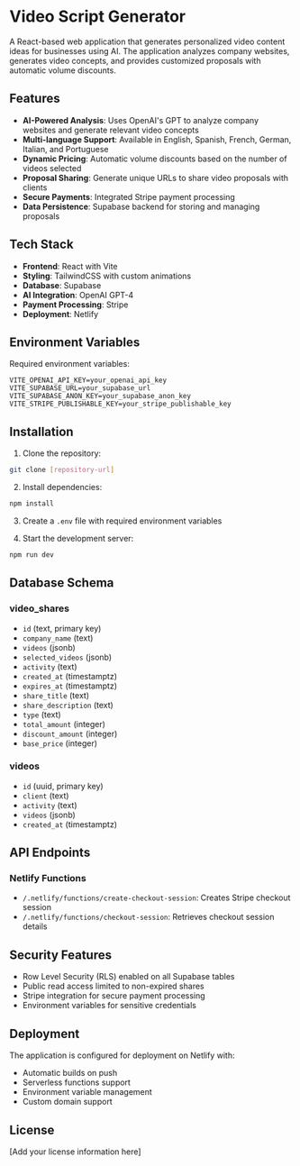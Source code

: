 # Video Script Generator

A React-based web application that generates personalized video content ideas for businesses using AI. The application analyzes company websites, generates video concepts, and provides customized proposals with automatic volume discounts.

## Features

- **AI-Powered Analysis**: Uses OpenAI's GPT to analyze company websites and generate relevant video concepts
- **Multi-language Support**: Available in English, Spanish, French, German, Italian, and Portuguese
- **Dynamic Pricing**: Automatic volume discounts based on the number of videos selected
- **Proposal Sharing**: Generate unique URLs to share video proposals with clients
- **Secure Payments**: Integrated Stripe payment processing
- **Data Persistence**: Supabase backend for storing and managing proposals

## Tech Stack

- **Frontend**: React with Vite
- **Styling**: TailwindCSS with custom animations
- **Database**: Supabase
- **AI Integration**: OpenAI GPT-4
- **Payment Processing**: Stripe
- **Deployment**: Netlify

## Environment Variables

Required environment variables:

```env
VITE_OPENAI_API_KEY=your_openai_api_key
VITE_SUPABASE_URL=your_supabase_url
VITE_SUPABASE_ANON_KEY=your_supabase_anon_key
VITE_STRIPE_PUBLISHABLE_KEY=your_stripe_publishable_key
```

## Installation

1. Clone the repository:
```bash
git clone [repository-url]
```

2. Install dependencies:
```bash
npm install
```

3. Create a `.env` file with required environment variables

4. Start the development server:
```bash
npm run dev
```

## Database Schema

### video_shares
- `id` (text, primary key)
- `company_name` (text)
- `videos` (jsonb)
- `selected_videos` (jsonb)
- `activity` (text)
- `created_at` (timestamptz)
- `expires_at` (timestamptz)
- `share_title` (text)
- `share_description` (text)
- `type` (text)
- `total_amount` (integer)
- `discount_amount` (integer)
- `base_price` (integer)

### videos
- `id` (uuid, primary key)
- `client` (text)
- `activity` (text)
- `videos` (jsonb)
- `created_at` (timestamptz)

## API Endpoints

### Netlify Functions
- `/.netlify/functions/create-checkout-session`: Creates Stripe checkout session
- `/.netlify/functions/checkout-session`: Retrieves checkout session details

## Security Features

- Row Level Security (RLS) enabled on all Supabase tables
- Public read access limited to non-expired shares
- Stripe integration for secure payment processing
- Environment variables for sensitive credentials

## Deployment

The application is configured for deployment on Netlify with:
- Automatic builds on push
- Serverless functions support
- Environment variable management
- Custom domain support

## License

[Add your license information here]